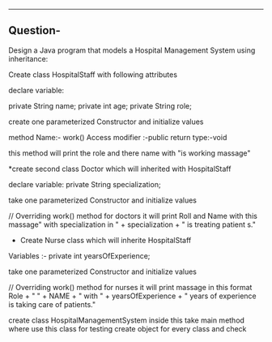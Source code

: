 ---------------
Question-
---------------
 Design a  Java program that models a Hospital Management System using inheritance:

Create class HospitalStaff with following attributes

declare variable:

private String name;
private int age;
private String role;

create one parameterized Constructor and initialize values

method Name:- work()
Access modifier :-public
return type:-void

this method will print the role and there name with "is working massage"

*create second class Doctor which will inherited with HospitalStaff

declare variable:
private String specialization;

 take one parameterized Constructor and initialize values

// Overriding work() method for doctors
it will print Roll and Name with this massage" with specialization in " + specialization + " is treating patient
s."

* Create Nurse class which will inherite HospitalStaff

Variables :-
private int yearsOfExperience;

take  one parameterized Constructor and initialize values

// Overriding work() method for nurses
it will print massage in this format
Role + " " + NAME + " with " + yearsOfExperience + " years of experience is taking care of patients."

create class HospitalManagementSystem inside this take main method where use this class for testing
create object for every class and check

